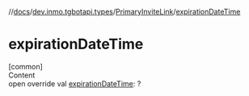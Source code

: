 //[docs](../../../index.md)/[dev.inmo.tgbotapi.types](../index.md)/[PrimaryInviteLink](index.md)/[expirationDateTime](expiration-date-time.md)



# expirationDateTime  
[common]  
Content  
open override val [expirationDateTime](expiration-date-time.md): ?  



